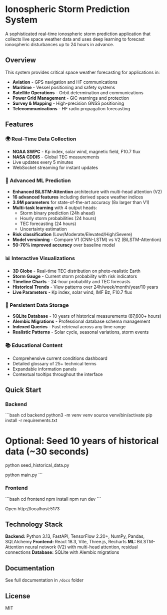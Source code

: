 # Ionospheric Storm Prediction System

A sophisticated real-time ionospheric storm prediction application that collects live space weather data and uses deep learning to forecast ionospheric disturbances up to 24 hours in advance.

## Overview

This system provides critical space weather forecasting for applications in:
- **Aviation** - GPS navigation and HF communications
- **Maritime** - Vessel positioning and safety systems
- **Satellite Operations** - Orbit determination and communications
- **Power Grid Management** - GIC warnings and protection
- **Survey & Mapping** - High-precision GNSS positioning
- **Telecommunications** - HF radio propagation forecasting

## Features

### 🌍 Real-Time Data Collection
- **NOAA SWPC** - Kp index, solar wind, magnetic field, F10.7 flux
- **NASA CDDIS** - Global TEC measurements
- Live updates every 5 minutes
- WebSocket streaming for instant updates

### 🤖 Advanced ML Prediction
- **Enhanced BiLSTM-Attention** architecture with multi-head attention (V2)
- **16 advanced features** including derived space weather indices
- **3.9M parameters** for state-of-the-art accuracy (8x larger than V1)
- **Multi-task learning** with 4 output heads:
  - Storm binary prediction (24h ahead)
  - Hourly storm probabilities (24 hours)
  - TEC forecasting (24 hours)
  - Uncertainty estimation
- **Risk classification** (Low/Moderate/Elevated/High/Severe)
- **Model versioning** - Compare V1 (CNN-LSTM) vs V2 (BiLSTM-Attention)
- **50-70% improved accuracy** over baseline model

### 📊 Interactive Visualizations
- **3D Globe** - Real-time TEC distribution on photo-realistic Earth
- **Storm Gauge** - Current storm probability with risk indicators
- **Timeline Charts** - 24-hour probability and TEC forecasts
- **Historical Trends** - View patterns over 24h/week/month/year/10 years
- **Live Parameters** - Kp index, solar wind, IMF Bz, F10.7 flux

### 💾 Persistent Data Storage
- **SQLite Database** - 10 years of historical measurements (87,600+ hours)
- **Alembic Migrations** - Professional database schema management
- **Indexed Queries** - Fast retrieval across any time range
- **Realistic Patterns** - Solar cycle, seasonal variations, storm events

### 📚 Educational Content
- Comprehensive current conditions dashboard
- Detailed glossary of 25+ technical terms
- Expandable information panels
- Contextual tooltips throughout the interface

## Quick Start

### Backend
\`\`\`bash
cd backend
python3 -m venv venv
source venv/bin/activate
pip install -r requirements.txt

# Optional: Seed 10 years of historical data (~30 seconds)
python seed_historical_data.py

python main.py
\`\`\`

### Frontend
\`\`\`bash
cd frontend
npm install
npm run dev
\`\`\`

Open http://localhost:5173

## Technology Stack

**Backend:** Python 3.13, FastAPI, TensorFlow 2.20+, NumPy, Pandas, SQLAlchemy
**Frontend:** React 18.3, Vite, Three.js, Recharts
**ML:** BiLSTM-Attention neural network (V2) with multi-head attention, residual connections
**Database:** SQLite with Alembic migrations

## Documentation

See full documentation in `/docs` folder

## License

MIT
